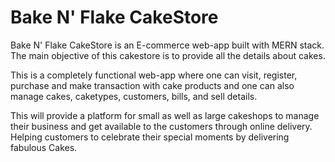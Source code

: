 # Bake N' Flake CakeStore 
Bake N' Flake CakeStore is an E-commerce web-app built 
with MERN stack. The main objective of this cakestore is to provide all the
details about cakes.

This is a completely functional web-app where one can visit, register, purchase 
and make transaction with cake products and one can also manage cakes, caketypes,
customers, bills, and sell details. 

This will provide a platform for small as well as large cakeshops to manage their
business and get available to the customers through online delivery. Helping
customers to celebrate their special moments by delivering fabulous Cakes.

